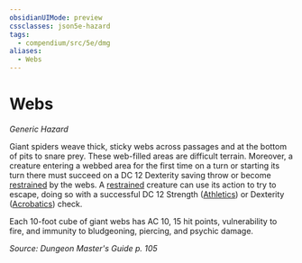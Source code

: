 ```yaml
---
obsidianUIMode: preview
cssclasses: json5e-hazard
tags:
  - compendium/src/5e/dmg
aliases:
  - Webs
---
```

# Webs
*Generic Hazard*  

Giant spiders weave thick, sticky webs across passages and at the bottom of pits to snare prey. These web-filled areas are difficult terrain. Moreover, a creature entering a webbed area for the first time on a turn or starting its turn there must succeed on a DC 12 Dexterity saving throw or become [restrained](2-Mechanics/CLI/rules/conditions.md#restrained) by the webs. A [restrained](2-Mechanics/CLI/rules/conditions.md#restrained) creature can use its action to try to escape, doing so with a successful DC 12 Strength ([Athletics](2-Mechanics/CLI/rules/skills.md#Athletics)) or Dexterity ([Acrobatics](2-Mechanics/CLI/rules/skills.md#Acrobatics)) check.

Each 10-foot cube of giant webs has AC 10, 15 hit points, vulnerability to fire, and immunity to bludgeoning, piercing, and psychic damage.

*Source: Dungeon Master's Guide p. 105*